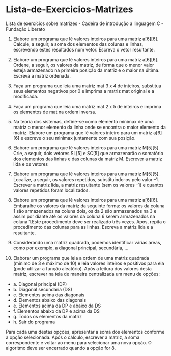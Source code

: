 # Lista-de-Exercicios-Matrizes
Lista de exercícios sobre matrizes - Cadeira de introdução a linguagem C - Fundação Liberato

1. Elabore um programa que lê valores inteiros para uma matriz a[6][6]. Calcule, a seguir, a
soma dos elementos das colunas e linhas, escrevendo estes resultados num vetor. Escreva o
vetor resultante.

2. Elabore um programa que lê valores inteiros para uma matriz a[6][6]. Ordene, a seguir, os
valores da matriz, de forma que o menor valor esteja armazenado na primeira posição da
matriz e o maior na última. Escreva a matriz ordenada.

3. Faça um programa que leia uma matriz mat 3 x 4 de inteiros, substitua seus elementos
negativos por 0 e imprima a matriz mat original e a modificada.

4. Faça um programa que leia uma matriz mat 2 x 5 de inteiros e imprima os elementos de mat
na ordem inversa.

5. Na teoria dos sistemas, define-se como elemento minimax de uma matriz o menor elemento
da linha onde se encontra o maior elemento da matriz. Elabore um programa que lê valores
inteiro para um matriz a[6][6] e escreve o seu minimax juntamente com sua posição.

6. Elabore um programa que lê valores inteiros para uma matriz M[5][5]. Crie, a seguir, dois
vetores SL[5] e SC[5] que armazenarão o somatório dos elementos das linhas e das colunas
da matriz M. Escrever a matriz lida e os vetores

7. Elabore um programa que lê valores inteiros para uma matriz M[5][5]. Localize, a seguir, os
valores repetidos, substituindo-os pelo valor –1. Escrever a matriz lida, a matriz resultante
(sem os valores –1) e quantos valores repetidos foram localizados.

8. Elabore um programa que lê valores inteiros para uma matriz a[6][6]. Embaralhe os valores
da matriz da seguinte forma: os valores da coluna 1 são armazenados na coluna dois, os da 2
são armazenados na 3 e assim por diante até os valores da coluna 6 serem armazenados na
coluna 1.Este procedimento deve ser realizado três vezes. Após, repita o procedimento das
colunas para as linhas. Escreva a matriz lida e a resultante. 

9. Considerando uma matriz quadrada, podemos identificar várias áreas, como por exemplo, a
diagonal principal, secundária, …

10. Elaborar um programa que leia a ordem de uma matriz quadrada (mínimo de 3 e máximo de 10) 
e leia valores inteiros e positivos para ela (pode utilizar a função aleatório). Após a leitura
dos valores desta matriz, escrever na tela de maneira centralizada um menu de opções:
* a. Diagonal principal (DP)
* b. Diagonal secundária (DS)
* c. Elementos acima das diagonais
* d. Elementos abaixo das diagonais
* e. Elementos acima da DP e abaixo da DS
* f. Elementos abaixo da DP e acima da DS
* g. Todos os elementos da matriz
* h. Sair do programa

Para cada uma destas opções, apresentar a soma dos elementos conforme a opção
selecionada. 
Após o cálculo, escrever a matriz, a soma correspondente e voltar ao menu para selecionar
uma nova opção. O algoritmo deve ser encerrado quando a opção for 8.
